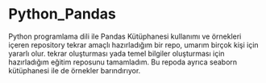 # Python_Pandas
Python programlama dili ile Pandas Kütüphanesi kullanımı ve örnekleri içeren repository
tekrar amaçlı hazırladığım bir repo, umarım  birçok kişi için yararlı olur.
tekrar oluşturması yada temel bilgiler oluşturması için hazırladığım eğitim reposunu tamamladım.
Bu repoda ayrıca  seaborn kütüphanesi ile de örnekler barındırıyor.
